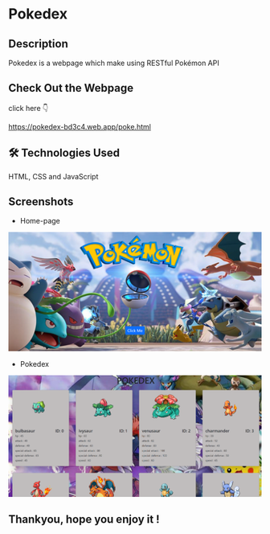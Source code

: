 # Pokedex 


## Description
Pokedex is a webpage which make using RESTful Pokémon API

## Check Out the Webpage
click here 👇

https://pokedex-bd3c4.web.app/poke.html

## 🛠 Technologies Used 
HTML, CSS and JavaScript

## Screenshots
* Home-page

![Home Page - Select Category](/screenshot/home.png?raw=true "home-page")

* Pokedex

![main Page - Select Category](/screenshot/pokidex.png?raw=true "pokedex")

## Thankyou, hope you enjoy it !

